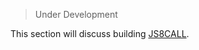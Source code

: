 >Under Development

This section will discuss building [JS8CALL][].

[JS8CALL]: https://bitbucket.org/widefido/js8call/src/js8call/